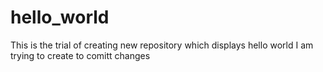 # hello_world
This is the trial of creating new repository which displays hello world
I am trying to create to comitt changes

